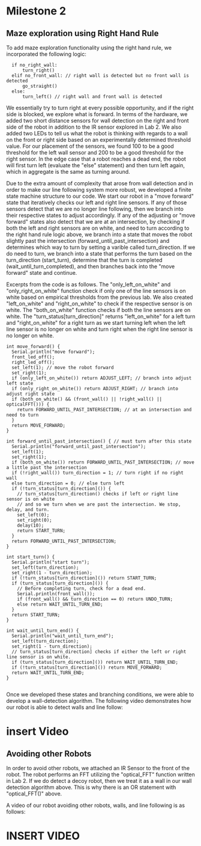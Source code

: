 # Milestone 2

## Maze exploration using Right Hand Rule
 
 To add maze exploration functionality using the right hand rule, we incorporated the following logic:
```
  if no_right_wall:
      turn_right()
  elif no_front_wall: // right wall is detected but no front wall is detected
      go_straight()
  else:
      turn_left() // right wall and front wall is detected 
```
We essentially try to turn right at every possible opportunity, and if the right side is blocked, we explore what is forward.
In terms of the hardware, we added two short distance sensors for wall detection on the right and front side of the robot in addition to the IR sensor explored in Lab 2. We also added two LEDs to tell us what the robot is thinking with regards to a wall on the front or right side based on an experimentally determined threshold value. For our placement of the sensors, we found 100 to be a good threshold for the left wall sensor and 200 to be a good threshold for the right sensor. In the edge case that a robot reaches a dead end, the robot will first turn left (evaluate the "else" statement) and then turn left again, which in aggregate is the same as turning around. 

Due to the extra amount of complexity that arose from wall detection and in order to make our line following system more robust, we developed a finite state machine structure to our code. We start our robot in a "move forward" state that iteratively checks our left and right line sensors. If any of those sensors detect that we are no longer line following, then we branch into their respective states to adjust accordingly. If any of the adjusting or "move forward" states also detect that we are at an intersection, by checking if both the left and right sensors are on white, and need to turn according to the right hand rule logic above, we branch into a state that moves the robot slightly past the intersection (forward_until_past_intersection) and determines which way to turn by setting a varible called turn_direction. If we do need to turn, we branch into a state that performs the turn based on the turn_direction (start_turn), determine that the turn is completed (wait_until_turn_completed), and then branches back into the "move forward" state and continue.

Excerpts from the code is as follows. The "only_left_on_white" and "only_right_on_white" function check if only one of the line sensors is on white based on empirical thresholds from the previous lab. We also created "left_on_white" and "right_on_white" to check if the respective sensor is on white. The "both_on_white" function checks if both the line sensors are on white. The "turn_status[turn_direction]" returns "left_on_white" for a left turn and "right_on_white" for a right turn as we start turning left when the left line sensor is no longer on white and turn right when the right line sensor is no longer on white.

```
int move_forward() {
  Serial.println("move forward");
  front_led_off(); 
  right_led_off();
  set_left(1); // move the robot forward
  set_right(1);
  if (only_left_on_white()) return ADJUST_LEFT; // branch into adjust left state
  if (only_right_on_white()) return ADJUST_RIGHT; // branch into adjust right state 
  if (both_on_white() && (front_wall() || !right_wall() || opticalFFT())) {
    return FORWARD_UNTIL_PAST_INTERSECTION; // at an intersection and need to turn
  }
  return MOVE_FORWARD;
}

int forward_until_past_intersection() { // must turn after this state
  Serial.println("forward_until_past_intersection");
  set_left(1);
  set_right(1);
  if (both_on_white()) return FORWARD_UNTIL_PAST_INTERSECTION; // move a little past the intersection
  if (!right_wall()) turn_direction = 1; // turn right if no right wall
  else turn_direction = 0; // else turn left
  if (!turn_status[turn_direction]()) {
    // turn_status[turn_direction() checks if left or right line sensor is on white
    // and so we turn when we are past the intersection. We stop, delay, and turn.
    set_left(0); 
    set_right(0);
    delay(10);
    return START_TURN;
  }
  return FORWARD_UNTIL_PAST_INTERSECTION;
}

int start_turn() {
  Serial.println("start turn");
  set_left(turn_direction);
  set_right(1 - turn_direction);
  if (!turn_status[turn_direction]()) return START_TURN;
  if (turn_status[turn_direction]()) {
    // Before completing turn, check for a dead end.
    Serial.println(front_wall());
    if (front_wall() && turn_direction == 0) return UNDO_TURN;
    else return WAIT_UNTIL_TURN_END;
  }
  return START_TURN;
}

int wait_until_turn_end() {
  Serial.println("wait_until_turn_end");
  set_left(turn_direction); 
  set_right(1 - turn_direction);
  // turn_status[turn_direction] checks if either the left or right line sensor is on white.
  if (turn_status[turn_direction]()) return WAIT_UNTIL_TURN_END;
  if (!turn_status[turn_direction]()) return MOVE_FORWARD;
  return WAIT_UNTIL_TURN_END;
}


```

Once we developed these states and branching conditions, we were able to develop a wall-detection algorithm. The following video demonstrates how our robot is able to detect walls and line follow:

# insert Video #

## Avoiding other Robots

In order to avoid other robots, we attached an IR Sensor to the front of the robot. The robot performs an FFT utilizing the "optical_FFT" function written in Lab 2. If we do detect a decoy robot, then we treat it as a wall in our wall detection algorithm above. This is why there is an OR statement with "optical_FFT()" above. 

A video of our robot avoiding other robots, walls, and line following is as follows:

# INSERT VIDEO #

